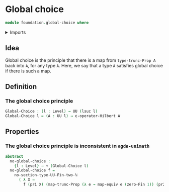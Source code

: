 # Global choice

```agda
module foundation.global-choice where
```

<details><summary>Imports</summary>

```agda
open import foundation.functoriality-propositional-truncation
open import foundation.hilberts-epsilon-operators

open import foundation-core.dependent-pair-types
open import foundation-core.equivalences
open import foundation-core.negation
open import foundation-core.universe-levels

open import univalent-combinatorics.2-element-types
open import univalent-combinatorics.standard-finite-types
```

</details>

## Idea

Global choice is the principle that there is a map from `type-trunc-Prop A` back
into `A`, for any type `A`. Here, we say that a type `A` satisfies global choice
if there is such a map.

## Definition

### The global choice principle

```agda
Global-Choice : (l : Level) → UU (lsuc l)
Global-Choice l = (A : UU l) → ε-operator-Hilbert A
```

## Properties

### The global choice principle is inconsistent in `agda-unimath`

```agda
abstract
  no-global-choice :
    {l : Level} → ¬ (Global-Choice l)
  no-global-choice f =
    no-section-type-UU-Fin-two-ℕ
      ( λ X →
        f (pr1 X) (map-trunc-Prop (λ e → map-equiv e (zero-Fin 1)) (pr2 X)))
```
